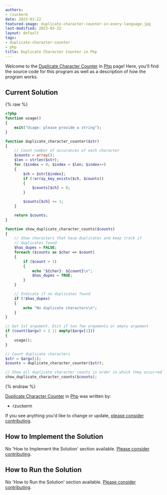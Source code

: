 ```yaml
---
authors:
- rzuckerm
date: 2023-03-22
featured-image: duplicate-character-counter-in-every-language.jpg
last-modified: 2023-03-22
layout: default
tags:
- duplicate-character-counter
- php
title: Duplicate Character Counter in Php
---
```


Welcome to the [Duplicate Character Counter](https://sampleprograms.io/projects/duplicate-character-counter) in [Php](https://sampleprograms.io/languages/php) page! Here, you'll find the source code for this program as well as a description of how the program works.

## Current Solution

{% raw %}

```php
<?php
function usage()
{
    exit("Usage: please provide a string");
}

function duplicate_character_counter($str)
{
    // Count number of occurances of each character
    $counts = array();
    $len = strlen($str);
    for ($index = 0; $index < $len; $index++)
    {
        $ch = $str[$index];
        if (!array_key_exists($ch, $counts))
        {
            $counts[$ch] = 0;
        }

        $counts[$ch] += 1;
    }

    return $counts;
}

function show_duplicate_character_counts($counts)
{
    // Show characters that have duplicates and keep track if
    // duplicates found
    $has_dupes = FALSE;
    foreach ($counts as $char => $count)
    {
        if ($count > 1)
        {
            echo "${char}: ${count}\n";
            $has_dupes = TRUE;
        }
    }

    // Indicate if no duplicates found
    if (!$has_dupes)
    {
        echo "No duplicate characters\n";
    }
}

// Get 1st argument. Exit if too few arguments or empty argument
if (count($argv) < 2 || empty($argv[1]))
{
    usage();
}

// Count duplicate characters
$str = $argv[1];
$counts = duplicate_character_counter($str);

// Show all duplicate character counts in order in which they occurred in string (if any)
show_duplicate_character_counts($counts);
```

{% endraw %}

[Duplicate Character Counter](https://sampleprograms.io/projects/duplicate-character-counter) in [Php](https://sampleprograms.io/languages/php) was written by:

- rzuckerm

If you see anything you'd like to change or update, [please consider contributing](https://github.com/TheRenegadeCoder/sample-programs).

## How to Implement the Solution

No 'How to Implement the Solution' section available. [Please consider contributing](https://github.com/TheRenegadeCoder/sample-programs-website).

## How to Run the Solution

No 'How to Run the Solution' section available. [Please consider contributing](https://github.com/TheRenegadeCoder/sample-programs-website).